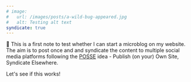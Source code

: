 ```yaml
---
# image:
#   url: /images/posts/a-wild-bug-appeared.jpg
#   alt: Testing alt text
syndicate: true
---
```


👋 This is a first note to test whether I can start a microblog on my website. The aim is to post once and and syndicate the content to multiple social media platforms following the [POSSE](https://indieweb.org/POSSE) idea - Publish (on your) Own Site, Syndicate Elsewhere.

Let's see if this works!
